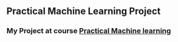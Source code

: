 ## Practical Machine Learning Project  
### My Project at course [Practical Machine learning](https://www.coursera.org/course/predmachlearn)
